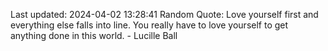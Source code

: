 Last updated: 2024-04-02 13:28:41
Random Quote: Love yourself first and everything else falls into line. You really have to love yourself to get anything done in this world. - Lucille Ball